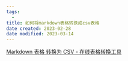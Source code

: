 ```yaml
---
tags:
  - 
title: 如何将markdown表格转换成csv表格
date created: 2023-02-28
date modified: 2023-03-14
---
```


[Markdown 表格 转换为 CSV - 在线表格转换工具](https://tableconvert.com/zh-cn/markdown-to-csv)
